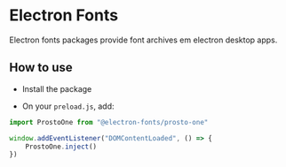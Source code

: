 # Electron Fonts

Electron fonts packages provide font archives em electron desktop apps.

## How to use

* Install the package

* On your `preload.js`, add:

```ts
import ProstoOne from "@electron-fonts/prosto-one"

window.addEventListener("DOMContentLoaded", () => {
    ProstoOne.inject()
})
```